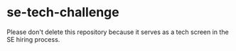# se-tech-challenge

Please don't delete this repository because it serves as a tech screen in the SE hiring process.

